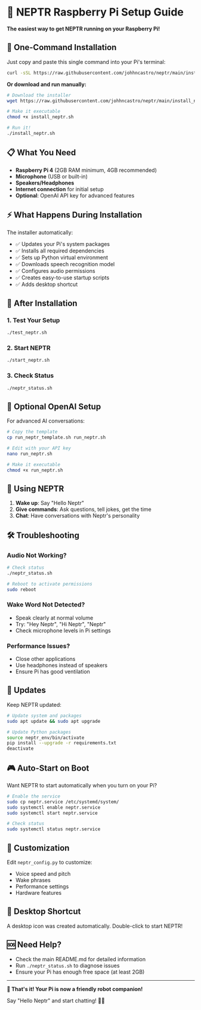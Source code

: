 # 🤖 NEPTR Raspberry Pi Setup Guide

**The easiest way to get NEPTR running on your Raspberry Pi!**

## 🚀 One-Command Installation

Just copy and paste this single command into your Pi's terminal:

```bash
curl -sSL https://raw.githubusercontent.com/johhncastro/neptr/main/install_neptr.sh | bash
```

**Or download and run manually:**

```bash
# Download the installer
wget https://raw.githubusercontent.com/johhncastro/neptr/main/install_neptr.sh

# Make it executable
chmod +x install_neptr.sh

# Run it!
./install_neptr.sh
```

## 📋 What You Need

- **Raspberry Pi 4** (2GB RAM minimum, 4GB recommended)
- **Microphone** (USB or built-in)
- **Speakers/Headphones** 
- **Internet connection** for initial setup
- **Optional**: OpenAI API key for advanced features

## ⚡ What Happens During Installation

The installer automatically:
- ✅ Updates your Pi's system packages
- ✅ Installs all required dependencies
- ✅ Sets up Python virtual environment
- ✅ Downloads speech recognition model
- ✅ Configures audio permissions
- ✅ Creates easy-to-use startup scripts
- ✅ Adds desktop shortcut

## 🎯 After Installation

### 1. Test Your Setup
```bash
./test_neptr.sh
```

### 2. Start NEPTR
```bash
./start_neptr.sh
```

### 3. Check Status
```bash
./neptr_status.sh
```

## 🔑 Optional OpenAI Setup

For advanced AI conversations:

```bash
# Copy the template
cp run_neptr_template.sh run_neptr.sh

# Edit with your API key
nano run_neptr.sh

# Make it executable
chmod +x run_neptr.sh
```

## 🎤 Using NEPTR

1. **Wake up**: Say "Hello Neptr"
2. **Give commands**: Ask questions, tell jokes, get the time
3. **Chat**: Have conversations with Neptr's personality

## 🛠️ Troubleshooting

### Audio Not Working?
```bash
# Check status
./neptr_status.sh

# Reboot to activate permissions
sudo reboot
```

### Wake Word Not Detected?
- Speak clearly at normal volume
- Try: "Hey Neptr", "Hi Neptr", "Neptr"
- Check microphone levels in Pi settings

### Performance Issues?
- Close other applications
- Use headphones instead of speakers
- Ensure Pi has good ventilation

## 🔄 Updates

Keep NEPTR updated:

```bash
# Update system and packages
sudo apt update && sudo apt upgrade

# Update Python packages
source neptr_env/bin/activate
pip install --upgrade -r requirements.txt
deactivate
```

## 🎮 Auto-Start on Boot

Want NEPTR to start automatically when you turn on your Pi?

```bash
# Enable the service
sudo cp neptr.service /etc/systemd/system/
sudo systemctl enable neptr.service
sudo systemctl start neptr.service

# Check status
sudo systemctl status neptr.service
```

## 🎨 Customization

Edit `neptr_config.py` to customize:
- Voice speed and pitch
- Wake phrases
- Performance settings
- Hardware features

## 📱 Desktop Shortcut

A desktop icon was created automatically. Double-click to start NEPTR!

## 🆘 Need Help?

- Check the main README.md for detailed information
- Run `./neptr_status.sh` to diagnose issues
- Ensure your Pi has enough free space (at least 2GB)

---

**🎉 That's it! Your Pi is now a friendly robot companion!**

Say "Hello Neptr" and start chatting! 🤖🥧
